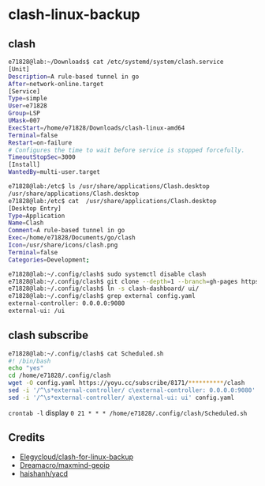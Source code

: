 # clash-linux-backup

## clash
```bash
e71828@lab:~/Downloads$ cat /etc/systemd/system/clash.service
[Unit]
Description=A rule-based tunnel in go
After=network-online.target
[Service]
Type=simple
User=e71828
Group=LSP
UMask=007
ExecStart=/home/e71828/Downloads/clash-linux-amd64
Terminal=false
Restart=on-failure
# Configures the time to wait before service is stopped forcefully.
TimeoutStopSec=3000
[Install]
WantedBy=multi-user.target

e71828@lab:/etc$ ls /usr/share/applications/Clash.desktop
/usr/share/applications/Clash.desktop
e71828@lab:/etc$ cat  /usr/share/applications/Clash.desktop
[Desktop Entry]
Type=Application
Name=Clash
Comment=A rule-based tunnel in go
Exec=/home/e71828/Documents/go/clash
Icon=/usr/share/icons/clash.png
Terminal=false
Categories=Development;

e71828@lab:~/.config/clash$ sudo systemctl disable clash
e71828@lab:~/.config/clash$ git clone --depth=1 --branch=gh-pages https://github.com/Dreamacro/clash.git
e71828@lab:~/.config/clash$ ln -s clash-dashboard/ ui/
e71828@lab:~/.config/clash$ grep external config.yaml
external-controller: 0.0.0.0:9080
external-ui: /ui
```

## clash subscribe
```bash
e71828@lab:~/.config/clash$ cat Scheduled.sh
#! /bin/bash
echo "yes"
cd /home/e71828/.config/clash
wget -O config.yaml https://yoyu.cc/subscribe/8171/**********/clash
sed -i '/^\s*external-controller/ c\external-controller: 0.0.0.0:9080' config.yaml
sed -i '/^\s*external-controller/ a\external-ui: ui' config.yaml
```
`crontab -l` display
`0 21 * * * /home/e71828/.config/clash/Scheduled.sh`


## Credits
- [Elegycloud/clash-for-linux-backup](https://github.com/Elegycloud/clash-for-linux-backup.git)
- [Dreamacro/maxmind-geoip](https://github.com/Dreamacro/maxmind-geoip.git)
- [haishanh/yacd](https://github.com/haishanh/yacd.git)
